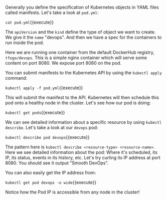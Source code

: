 Generally you define the specification of Kubernetes objects in YAML files called manifests. Let's take a look at `pod.yml`:

`cat pod.yml`{{execute}}

The `apiVersion` and the `kind` define the type of object we want to create. We give it the `name` "devops". And then we have a spec for the containers to run inside the pod.

Here we are running one container from the default DockerHub registry, `tfogo/devops`. This is a simple nginx container which will serve some content on port 8080. We expose port 8080 on the pod.

You can submit manifests to the Kubernetes API by using the `kubectl apply` command:

`kubectl apply -f pod.yml`{{execute}}

This will submit the manifest to the API. Kubernetes will then schedule this pod onto a healthy node in the cluster. Let's see how our pod is doing:

`kubectl get pods`{{execute}}

We can see detailed information about a specific resource by using `kubectl describe`. Let's take a look at our `devops` pod:

`kubectl describe pod devops`{{execute}}

The pattern here is `kubectl describe <resource-type> <resource-name>`. Here we see detailed information about the pod: Where it's scheduled, its IP, its status, events in its history, etc. Let's try curling its IP address at port 8080. You should see it output "Smooth DevOps".

You can also easily get the IP address from:

`kubectl get pod devops -o wide`{{execute}}

Notice how the Pod IP is accessible from any node in the cluster!

